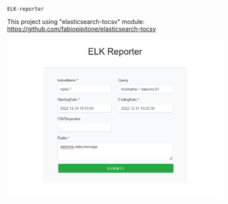 `ELK-reporter`

This project using "elasticsearch-tocsv" module: https://github.com/fabiopipitone/elasticsearch-tocsv

![Alt text](Sample.png?raw=true "elk-reporter")